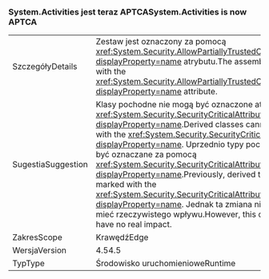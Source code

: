 ### <a name="systemactivities-is-now-aptca"></a><span data-ttu-id="323d8-101">System.Activities jest teraz APTCA</span><span class="sxs-lookup"><span data-stu-id="323d8-101">System.Activities is now APTCA</span></span>

|   |   |
|---|---|
|<span data-ttu-id="323d8-102">Szczegóły</span><span class="sxs-lookup"><span data-stu-id="323d8-102">Details</span></span>|<span data-ttu-id="323d8-103">Zestaw jest oznaczony za pomocą <xref:System.Security.AllowPartiallyTrustedCallersAttribute?displayProperty=name> atrybutu.</span><span class="sxs-lookup"><span data-stu-id="323d8-103">The assembly is marked with the <xref:System.Security.AllowPartiallyTrustedCallersAttribute?displayProperty=name> attribute.</span></span>|
|<span data-ttu-id="323d8-104">Sugestia</span><span class="sxs-lookup"><span data-stu-id="323d8-104">Suggestion</span></span>|<span data-ttu-id="323d8-105">Klasy pochodne nie mogą być oznaczone atrybutem <xref:System.Security.SecurityCriticalAttribute?displayProperty=name>.</span><span class="sxs-lookup"><span data-stu-id="323d8-105">Derived classes cannot be marked with the <xref:System.Security.SecurityCriticalAttribute?displayProperty=name>.</span></span> <span data-ttu-id="323d8-106">Uprzednio typy pochodne musiały być oznaczane za pomocą <xref:System.Security.SecurityCriticalAttribute?displayProperty=name>.</span><span class="sxs-lookup"><span data-stu-id="323d8-106">Previously, derived types had to be marked with the <xref:System.Security.SecurityCriticalAttribute?displayProperty=name>.</span></span> <span data-ttu-id="323d8-107">Jednak ta zmiana nie powinna mieć rzeczywistego wpływu.</span><span class="sxs-lookup"><span data-stu-id="323d8-107">However, this change should have no real impact.</span></span>|
|<span data-ttu-id="323d8-108">Zakres</span><span class="sxs-lookup"><span data-stu-id="323d8-108">Scope</span></span>|<span data-ttu-id="323d8-109">Krawędź</span><span class="sxs-lookup"><span data-stu-id="323d8-109">Edge</span></span>|
|<span data-ttu-id="323d8-110">Wersja</span><span class="sxs-lookup"><span data-stu-id="323d8-110">Version</span></span>|<span data-ttu-id="323d8-111">4.5</span><span class="sxs-lookup"><span data-stu-id="323d8-111">4.5</span></span>|
|<span data-ttu-id="323d8-112">Typ</span><span class="sxs-lookup"><span data-stu-id="323d8-112">Type</span></span>|<span data-ttu-id="323d8-113">Środowisko uruchomieniowe</span><span class="sxs-lookup"><span data-stu-id="323d8-113">Runtime</span></span>|

